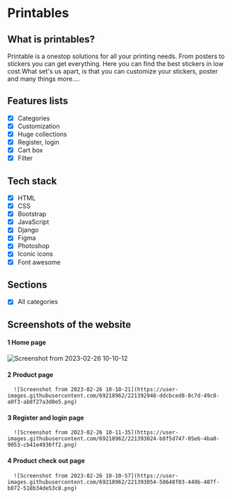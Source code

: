 # Printables
## What is printables?
Printable is a onestop solutions for all your printing needs. From posters to stickers you can get everything. Here you can find the best stickers in low cost.What set's us apart, is that you can customize your stickers, poster and many things more....
## Features lists
 - [x] Categories
 - [x] Customization
 - [x] Huge collections
 - [x] Register, login
 - [x] Cart box
 - [x] Filter
 ## Tech stack
 - [x] HTML
 - [x] CSS
 - [x] Bootstrap
 - [x] JavaScript
 - [x] Django
 - [x] Figma
 - [x] Photoshop
 - [x] Iconic icons
 - [x] Font awesome    
## Sections
- [x] All categories
## Screenshots of the website
#### **1** Home page
 ![Screenshot from 2023-02-26 10-10-12](https://user-images.githubusercontent.com/69218962/221392799-e0b49cbc-cc30-4751-922c-c3475c6878a8.png)
#### **2** Product page
      ![Screenshot from 2023-02-26 10-10-21](https://user-images.githubusercontent.com/69218962/221392948-ddcbced8-8c7d-49c8-a0f3-ab8f27a3d0e5.png)
#### **3** Register and login page
      ![Screenshot from 2023-02-26 10-11-35](https://user-images.githubusercontent.com/69218962/221393024-b8f5d747-05eb-4ba0-9053-cb41e4936ff2.png)
#### **4** Product check out page
      ![Screenshot from 2023-02-26 10-10-57](https://user-images.githubusercontent.com/69218962/221393054-58648f03-449b-407f-b072-518b34de53c8.png)

